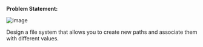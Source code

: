 **Problem Statement:**

![image](https://github.com/gkumarcoder/low-level-design-coding/assets/25560217/9f67aa70-796b-452b-9008-6b0f05bf347d)


Design a file system that allows you to create new paths and associate them with different values.


